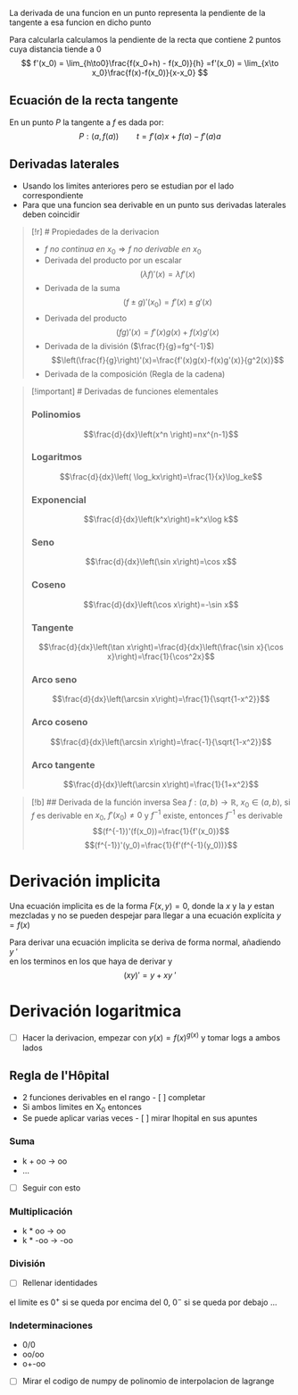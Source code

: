 La derivada de una funcion en un punto representa la pendiente de la tangente a esa funcion en dicho punto

Para calcularla calculamos la pendiente de la recta que contiene 2 puntos cuya distancia tiende a 0
$$
f'(x_0) = \lim_{h\to0}\frac{f(x_0+h) - f(x_0)}{h} =f'(x_0) = \lim_{x\to x_0}\frac{f(x)-f(x_0)}{x-x_0}
$$
## Ecuación de la recta tangente
En un punto $P$ la tangente a $f$ es dada por:
$$ P:(a,f(a))\qquad t=f'(a)x\ +\ f(a)-f'(a)a$$

## Derivadas laterales
- Usando los limites anteriores pero se estudian por el lado correspondiente
- Para que una funcion sea derivable en un punto sus derivadas laterales deben coincidir

> [!r] # Propiedades de la derivacion
> - $f\ no\ continua\ en\ x_0\Rightarrow f \ no\ derivable\ en\ x_0$
> - Derivada del producto por un escalar$$(\lambda f)'(x)=\lambda f'(x)$$
> - Derivada de la suma$$(f\pm g)'(x_0)=f'(x)\pm g'(x)$$
> - Derivada del producto$$(fg)'(x)=f'(x)g(x)+f(x)g'(x)$$
> - Derivada de la división ($\frac{f}{g}=fg^{-1}$)$$\left(\frac{f}{g}\right)'(x)=\frac{f'(x)g(x)-f(x)g'(x)}{g^2(x)}$$
> - Derivada de la composición (Regla de la cadena)

> [!important] # Derivadas de funciones elementales 
> ### Polinomios
> $$\frac{d}{dx}\left(x^n \right)=nx^{n-1}$$
> ### Logaritmos
> $$\frac{d}{dx}\left( \log_kx\right)=\frac{1}{x}\log_ke$$
> ### Exponencial
> $$\frac{d}{dx}\left(k^x\right)=k^x\log k$$
> ### Seno
> $$\frac{d}{dx}\left(\sin x\right)=\cos x$$
> ### Coseno
> $$\frac{d}{dx}\left(\cos x\right)=-\sin x$$
> ### Tangente
> $$\frac{d}{dx}\left(\tan x\right)=\frac{d}{dx}\left(\frac{\sin x}{\cos x}\right)=\frac{1}{\cos^2x}$$
> ### Arco seno
> $$\frac{d}{dx}\left(\arcsin x\right)=\frac{1}{\sqrt{1-x^2}}$$
> ### Arco coseno
> $$\frac{d}{dx}\left(\arcsin x\right)=\frac{-1}{\sqrt{1-x^2}}$$
> ### Arco tangente
> $$\frac{d}{dx}\left(\arcsin x\right)=\frac{1}{1+x^2}$$
> 
> 

> [!b] ## Derivada de la función inversa
> Sea $f:(a,b)\to\mathbb{R}$, $x_0\in(a,b)$, si $f$ es derivable en $x_0$, $f'(x_0)\neq0$ y $f^{-1}$ existe, entonces $f^{-1}$ es derivable $$(f^{-1})'(f(x_0))=\frac{1}{f'(x_0)}$$$$(f^{-1})'(y_0)=\frac{1}{f'(f^{-1}(y_0))}$$    

# Derivación implicita
Una ecuación implicita es de la forma $F(x,y)=0$, donde la $x$ y la $y$ estan mezcladas y no se pueden despejar para llegar a una ecuación explícita $y=f(x)$ 

Para derivar una ecuación implicita se deriva de forma normal, añadiendo $y\ '$    
en los terminos en los que haya de derivar y $$(xy)'=y+xy\ '$$
# Derivación logaritmica
- [ ] Hacer la derivacion, empezar con $y(x)=f(x)^{g(x)}$ y tomar logs a ambos lados


## Regla de l'Hôpital
- 2 funciones derivables en el rango - [ ] completar
- Si ambos limites en X$_0$ entonces
- Se puede aplicar varias veces - [ ] mirar lhopital en sus apuntes


### Suma
- k + oo -> oo
- ...
- [ ] Seguir con esto
### Multiplicación
- k * oo -> oo
- k * -oo -> -oo
### División
- [ ] Rellenar identidades

el limite es 0$^+$ si se queda por encima del 0, 0$^-$ si se queda por debajo ...

### Indeterminaciones
- 0/0
- oo/oo
- o+-oo


- [ ] Mirar el codigo de numpy de polinomio de interpolacion de lagrange


